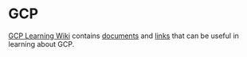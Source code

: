 # GCP


[GCP Learning Wiki](https://github.com/bobbae/gcp/wiki) contains [documents](https://github.com/bobbae/gcp/wiki/GCP-Learning-main-document) and [links](https://github.com/bobbae/gcp/wiki/GCP-Learning-Links) that can be useful in learning about GCP.
